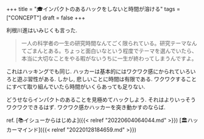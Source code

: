 +++
title = "🎓インパクトのあるハックをしないと時間が溶ける"
tags = ["CONCEPT"]
draft = false
+++

利根川進はいみじくも言った.

> 一人の科学者の一生の研究時間なんてごく限られている。研究テーマなんてごまんとある。ちょっと面白いなという程度でテーマを選んでいたら、本当に大切なことをやる暇がないうちに一生が終わってしまうんですよ。

これはハッキングでも同じ. ハッカーは基本的にはワクワク感にかられていろいろと遊ぶ習性がある. しかし, 悲しいことに時間は有限である. ワクワクすることにすべて取り組んでいたら時間がいくらあっても足りない.

どうせならインパクトのあることを見極めてハックしよう. それはよりいっそうワクワクできるはず. ワクワク感かハッカーを突き動かすのならば.

ref. [📚イシューからはじめよ]({{< relref "20220604064044.md" >}}) [🏛ハッカーマインド]({{< relref "20220128184659.md" >}})
